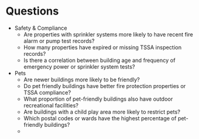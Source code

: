 # Questions

- Safety & Compliance
  - Are properties with sprinkler systems more likely to have recent fire alarm or pump test records? 
  - How many properties have expired or missing TSSA inspection records? 
  - Is there a correlation between building age and frequency of emergency power or sprinkler system tests?
- Pets
  - Are newer buildings more likely to be friendly?
  - Do pet friendly buildings have better fire protection properties or TSSA compliance?
  - What proportion of pet-friendly buildings also have outdoor recreational facilities?
  - Are buildings with a child play area more likely to restrict pets?
  - Which postal codes or wards have the highest percentage of pet-friendly buildings?
  - 